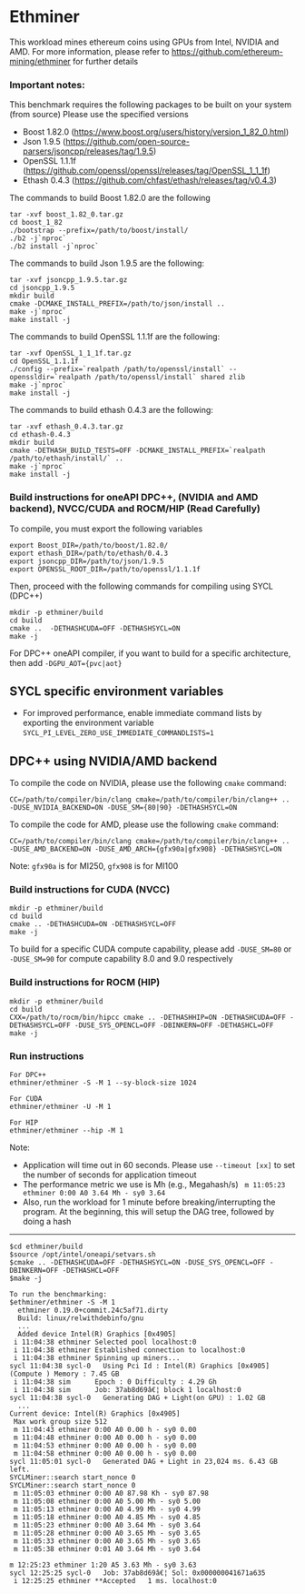 # Ethminer

This workload mines ethereum coins using GPUs from Intel, NVIDIA and AMD. For more information, please refer to https://github.com/ethereum-mining/ethminer for further details

### Important notes:

This benchmark requires the following packages to be built on your system (from source) Please use the specified versions
- Boost 1.82.0 (https://www.boost.org/users/history/version_1_82_0.html)
- Json 1.9.5 (https://github.com/open-source-parsers/jsoncpp/releases/tag/1.9.5)
- OpenSSL 1.1.1f (https://github.com/openssl/openssl/releases/tag/OpenSSL_1_1_1f)
- Ethash 0.4.3 (https://github.com/chfast/ethash/releases/tag/v0.4.3)

The commands to build Boost 1.82.0 are the following
```
tar -xvf boost_1.82_0.tar.gz
cd boost_1_82
./bootstrap --prefix=/path/to/boost/install/
./b2 -j`nproc`
./b2 install -j`nproc`
```

The commands to build Json 1.9.5 are the following:
```
tar -xvf jsoncpp_1.9.5.tar.gz
cd jsoncpp_1.9.5
mkdir build
cmake -DCMAKE_INSTALL_PREFIX=/path/to/json/install ..
make -j`nproc`
make install -j
```

The commands to build OpenSSL 1.1.1f are the following:
```
tar -xvf OpenSSL_1_1_1f.tar.gz
cd OpenSSL_1.1.1f
./config --prefix=`realpath /path/to/openssl/install` --openssldir=`realpath /path/to/openssl/install` shared zlib
make -j`nproc`
make install -j
```
The commands to build ethash 0.4.3 are the following:
```
tar -xvf ethash_0.4.3.tar.gz
cd ethash-0.4.3
mkdir build
cmake -DETHASH_BUILD_TESTS=OFF -DCMAKE_INSTALL_PREFIX=`realpath /path/to/ethash/install/` ..
make -j`nproc`
make install -j
```

### Build instructions for oneAPI DPC++, (NVIDIA and AMD backend), NVCC/CUDA and ROCM/HIP (Read Carefully)

To compile, you must export the following variables
```
export Boost_DIR=/path/to/boost/1.82.0/
export ethash_DIR=/path/to/ethash/0.4.3
export jsoncpp_DIR=/path/to/json/1.9.5
export OPENSSL_ROOT_DIR=/path/to/openssl/1.1.1f
```

Then, proceed with the following commands for compiling using SYCL (DPC++)

```
mkdir -p ethminer/build
cd build
cmake ..  -DETHASHCUDA=OFF -DETHASHSYCL=ON  
make -j
```
For DPC++ oneAPI compiler, if you want to build for a specific architecture, then add `-DGPU_AOT={pvc|aot}`

## SYCL specific environment variables

- For improved performance, enable immediate command lists by exporting the environment variable `SYCL_PI_LEVEL_ZERO_USE_IMMEDIATE_COMMANDLISTS=1`

## DPC++ using NVIDIA/AMD backend

To compile the code on NVIDIA, please use the following `cmake` command:

```
CC=/path/to/compiler/bin/clang cmake=/path/to/compiler/bin/clang++ .. -DUSE_NVIDIA_BACKEND=ON -DUSE_SM={80|90} -DETHASHSYCL=ON  

```

To compile the code for AMD, please use the following `cmake` command:

```
CC=/path/to/compiler/bin/clang cmake=/path/to/compiler/bin/clang++ .. -DUSE_AMD_BACKEND=ON -DUSE_AMD_ARCH={gfx90a|gfx908} -DETHASHSYCL=ON  

```

Note: `gfx90a` is for MI250, `gfx908` is for MI100


### Build instructions for CUDA (NVCC)

```
mkdir -p ethminer/build
cd build
cmake .. -DETHASHCUDA=ON -DETHASHSYCL=OFF 
make -j
```

To build for a specific CUDA compute capability, please add `-DUSE_SM=80` or `-DUSE_SM=90` for compute capability 8.0 and 9.0 respectively

### Build instructions for ROCM (HIP)

```
mkdir -p ethminer/build
cd build
CXX=/path/to/rocm/bin/hipcc cmake .. -DETHASHHIP=ON -DETHASHCUDA=OFF -DETHASHSYCL=OFF -DUSE_SYS_OPENCL=OFF -DBINKERN=OFF -DETHASHCL=OFF 
make -j
```

### Run instructions

```
For DPC++ 
ethminer/ethminer -S -M 1 --sy-block-size 1024

For CUDA
ethminer/ethminer -U -M 1

For HIP
ethminer/ethminer --hip -M 1

```
Note: 
- Application will time out in 60 seconds. Please use `--timeout [xx]` to set the number of seconds for application timeout
- The performance metric we use is Mh (e.g., Megahash/s) ` m 11:05:23 ethminer 0:00 A0 3.64 Mh - sy0 3.64` 
- Also, run the workload for 1 minute before breaking/interrupting the program. At the beginning, this will setup the DAG tree, followed by doing a hash 


----------------------------------------------------------------------------------------------------------------------------------------------------

```
$cd ethminer/build
$source /opt/intel/oneapi/setvars.sh
$cmake .. -DETHASHCUDA=OFF -DETHASHSYCL=ON -DUSE_SYS_OPENCL=OFF -DBINKERN=OFF -DETHASHCL=OFF
$make -j

To run the benchmarking:
$ethminer/ethminer -S -M 1
  ethminer 0.19.0+commit.24c5af71.dirty
  Build: linux/relwithdebinfo/gnu
  ...
  Added device Intel(R) Graphics [0x4905]
 i 11:04:38 ethminer Selected pool localhost:0
 i 11:04:38 ethminer Established connection to localhost:0
 i 11:04:38 ethminer Spinning up miners...
sycl 11:04:38 sycl-0   Using Pci Id : Intel(R) Graphics [0x4905]  (Compute ) Memory : 7.45 GB
 i 11:04:38 sim      Epoch : 0 Difficulty : 4.29 Gh
 i 11:04:38 sim      Job: 37ab8d69â€¦ block 1 localhost:0
sycl 11:04:38 sycl-0   Generating DAG + Light(on GPU) : 1.02 GB
  ...
Current device: Intel(R) Graphics [0x4905]
 Max work group size 512
 m 11:04:43 ethminer 0:00 A0 0.00 h - sy0 0.00
 m 11:04:48 ethminer 0:00 A0 0.00 h - sy0 0.00
 m 11:04:53 ethminer 0:00 A0 0.00 h - sy0 0.00
 m 11:04:58 ethminer 0:00 A0 0.00 h - sy0 0.00
sycl 11:05:01 sycl-0   Generated DAG + Light in 23,024 ms. 6.43 GB left.
SYCLMiner::search start_nonce 0
SYCLMiner::search start_nonce 0
 m 11:05:03 ethminer 0:00 A0 87.98 Kh - sy0 87.98
 m 11:05:08 ethminer 0:00 A0 5.00 Mh - sy0 5.00
 m 11:05:13 ethminer 0:00 A0 4.99 Mh - sy0 4.99
 m 11:05:18 ethminer 0:00 A0 4.85 Mh - sy0 4.85
 m 11:05:23 ethminer 0:00 A0 3.64 Mh - sy0 3.64
 m 11:05:28 ethminer 0:00 A0 3.65 Mh - sy0 3.65
 m 11:05:33 ethminer 0:00 A0 3.65 Mh - sy0 3.65
 m 11:05:38 ethminer 0:01 A0 3.64 Mh - sy0 3.64

m 12:25:23 ethminer 1:20 A5 3.63 Mh - sy0 3.63
sycl 12:25:25 sycl-0   Job: 37ab8d69â€¦ Sol: 0x000000041671a635
 i 12:25:25 ethminer **Accepted   1 ms. localhost:0

```

